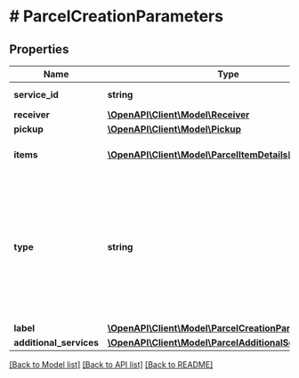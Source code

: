 # # ParcelCreationParameters

## Properties

Name | Type | Description | Notes
------------ | ------------- | ------------- | -------------
**service_id** | **string** | Delivery service id. |
**receiver** | [**\OpenAPI\Client\Model\Receiver**](Receiver.md) |  |
**pickup** | [**\OpenAPI\Client\Model\Pickup**](Pickup.md) |  |
**items** | [**\OpenAPI\Client\Model\ParcelItemDetails[]**](ParcelItemDetails.md) | Parcel items details. |
**type** | **string** | Value will be applied to type for all items. If item will have type value assigned - validation will check if all types have the same value. | [optional]
**label** | [**\OpenAPI\Client\Model\ParcelCreationParametersLabel**](ParcelCreationParametersLabel.md) |  | [optional]
**additional_services** | [**\OpenAPI\Client\Model\ParcelAdditionalServices**](ParcelAdditionalServices.md) |  | [optional]

[[Back to Model list]](../../README.md#models) [[Back to API list]](../../README.md#endpoints) [[Back to README]](../../README.md)
